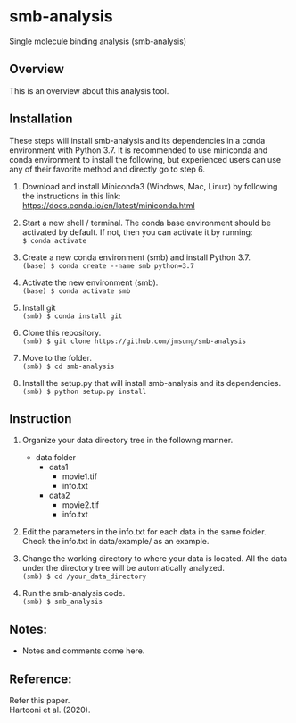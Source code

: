 # smb-analysis
Single molecule binding analysis (smb-analysis)


## Overview
This is an overview about this analysis tool. 


## Installation 
These steps will install smb-analysis and its dependencies in a conda environment with Python 3.7. It is recommended to use miniconda and conda environment to install the following, but experienced users can use any of their favorite method and directly go to step 6.   

1. Download and install Miniconda3 (Windows, Mac, Linux) by following the instructions in this link:    
<https://docs.conda.io/en/latest/miniconda.html>
    
2. Start a new shell / terminal. The conda base environment should be activated by default. If not, then you can activate it by running:   
`$ conda activate`

3. Create a new conda environment (smb) and install Python 3.7.  
`(base) $ conda create --name smb python=3.7`    

4. Activate the new environment (smb).  
`(base) $ conda activate smb`

5. Install git   
`(smb) $ conda install git`

6. Clone this repository.   
`(smb) $ git clone https://github.com/jmsung/smb-analysis`

7. Move to the folder.  
`(smb) $ cd smb-analysis`   

8. Install the setup.py that will install smb-analysis and its dependencies.  
`(smb) $ python setup.py install`


## Instruction
1. Organize your data directory tree in the followng manner.     

	- data folder
		- data1
			- movie1.tif
			- info.txt
		- data2
			- movie2.tif
			- info.txt
		
2. Edit the parameters in the info.txt for each data in the same folder. Check the info.txt in data/example/ as an example. 

3. Change the working directory to where your data is located. All the data under the directory tree will be automatically analyzed.     
`(smb) $ cd /your_data_directory` 

4. Run the smb-analysis code.   
`(smb) $ smb_analysis`


## Notes:
* Notes and comments come here. 


## Reference:
Refer this paper.   
Hartooni et al. (2020). 
